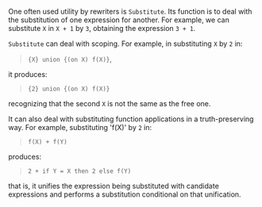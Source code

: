 One often used utility by rewriters is `Substitute`. Its function is to deal with the substitution of one expression for another. For example, we can substitute `X` in `X + 1` by `3`, obtaining the expression `3 + 1`.

`Substitute` can deal with scoping. For example, in substituting `X` by `2` in:

> `{X} union {(on X) f(X)}`,

it produces:

> `{2} union {(on X) f(X)}`

recognizing that the second `X` is not the same as the free one.

It can also deal with substituting function applications in a truth-preserving way. For example, substituting 'f(X)' by `2` in:

> `f(X) + f(Y)`

produces:

> `2 + if Y = X then 2 else f(Y)`

that is, it unifies the expression being substituted with candidate expressions and performs a substitution conditional on that unification.